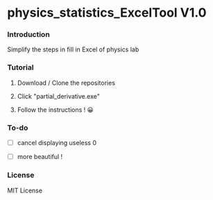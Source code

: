 # physics_statistics_ExcelTool V1.0

### Introduction

Simplify the steps in fill in Excel of physics lab

### Tutorial

1. Download / Clone the repositories

2. Click "partial_derivative.exe"

3. Follow the instructions ! 😀 

### To-do

- [ ] cancel displaying useless 0

- [ ] more beautiful !  

### License

MIT License

